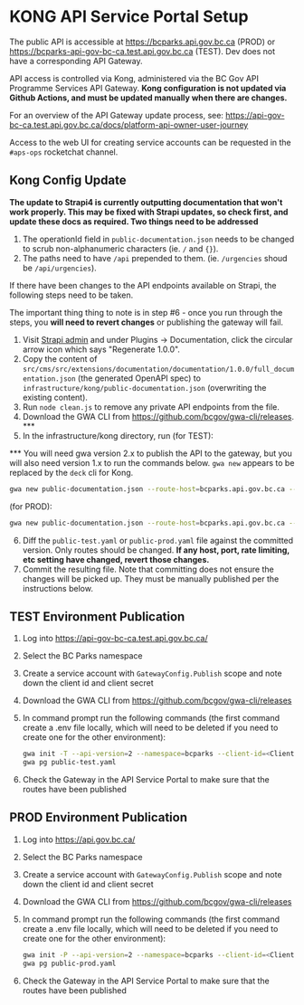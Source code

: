 # KONG API Service Portal Setup

The public API is accessible at https://bcparks.api.gov.bc.ca (PROD) or
https://bcparks-api-gov-bc-ca.test.api.gov.bc.ca (TEST). Dev does not have a corresponding API Gateway.

API access is controlled via Kong, administered via the BC Gov API Programme Services API Gateway.
**Kong configuration is not updated via Github Actions, and must be updated manually when there are changes.**

For an overview of the API Gateway update process, see:
https://api-gov-bc-ca.test.api.gov.bc.ca/docs/platform-api-owner-user-journey

Access to the web UI for creating service accounts can be requested in the `#aps-ops` rocketchat channel.

## Kong Config Update

**The update to Strapi4 is currently outputting documentation that won't work properly. This may be fixed with Strapi updates, so check first, and update these docs as required. Two things need to be addressed**
1. The operationId field in `public-documentation.json` needs to be changed to scrub non-alphanumeric characters (ie. `/` and `{}`). 
2. The paths need to have `/api` prepended to them. (ie. `/urgencies` shoud be `/api/urgencies`). 

If there have been changes to the API endpoints available on Strapi, the following steps need to be taken.

The important thing thing to note is in step #6 - once you run through the steps, you **will need to revert changes** or publishing the gateway will fail.

1. Visit [Strapi admin](http://localhost:1337/admin/plugins/documentation) and under Plugins -> Documentation,
   click the circular arrow icon which says "Regenerate 1.0.0".
2. Copy the content of `src/cms/src/extensions/documentation/documentation/1.0.0/full_documentation.json` (the
   generated OpenAPI spec) to `infrastructure/kong/public-documentation.json` (overwriting the existing content).
3. Run `node clean.js` to remove any private API endpoints from the file.
4. Download the GWA CLI from https://github.com/bcgov/gwa-cli/releases. ***
5. In the infrastructure/kong directory, run (for TEST):

*** You will need gwa version 2.x to publish the API to the gateway, but you will also need version 1.x to run the commands below.  `gwa new` appears to be replaced by the `deck` cli for Kong.

   ```sh
   gwa new public-documentation.json --route-host=bcparks.api.gov.bc.ca --service-url=main-cms.c1643c-test.svc --plugins rate-limiting cors  --outfile=public-test.yaml
   ```

   (for PROD):

   ```sh
   gwa new public-documentation.json --route-host=bcparks.api.gov.bc.ca --service-url=main-cms.c1643c-prod.svc --plugins rate-limiting cors  --outfile=public-prod.yaml
   ```

6. Diff the `public-test.yaml` or `public-prod.yaml` file against the committed version. Only routes
   should be changed. **If any host, port, rate limiting, etc setting have changed, revert those changes.**
7. Commit the resulting file. Note that committing does not ensure the changes will be picked up. They must
   be manually published per the instructions below.

## TEST Environment Publication

1. Log into https://api-gov-bc-ca.test.api.gov.bc.ca/
2. Select the BC Parks namespace
3. Create a service account with `GatewayConfig.Publish` scope and note down the client id and client secret
4. Download the GWA CLI from https://github.com/bcgov/gwa-cli/releases
5. In command prompt run the following commands (the first command create a .env file locally, which will need to be deleted if you need to create one for the other environment):

   ```sh
   gwa init -T --api-version=2 --namespace=bcparks --client-id=<ClientID> --client-secret=<ClientSecret>
   gwa pg public-test.yaml
   ```

6. Check the Gateway in the API Service Portal to make sure that the routes have been published

## PROD Environment Publication

1. Log into https://api.gov.bc.ca/
2. Select the BC Parks namespace
3. Create a service account with `GatewayConfig.Publish` scope and note down the client id and client secret
4. Download the GWA CLI from https://github.com/bcgov/gwa-cli/releases
5. In command prompt run the following commands (the first command create a .env file locally, which will need to be deleted if you need to create one for the other environment):

   ```sh
   gwa init -P --api-version=2 --namespace=bcparks --client-id=<ClientID> --client-secret=<ClientSecret>
   gwa pg public-prod.yaml
   ```

6. Check the Gateway in the API Service Portal to make sure that the routes have been published
